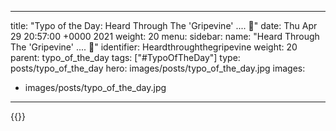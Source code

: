 
---
title: "Typo of the Day: Heard Through The 'Gripevine' .... 🙊"
date: Thu Apr 29 20:57:00 +0000 2021
weight: 20
menu:
  sidebar:
    name: "Heard Through The 'Gripevine' .... 🙊"
    identifier: Heardthroughthegripevine
    weight: 20
    parent: typo_of_the_day
tags: ["#TypoOfTheDay"]
type: posts/typo_of_the_day
hero: images/posts/typo_of_the_day.jpg
images:
- images/posts/typo_of_the_day.jpg
---


{{<x user="mariatta" id="1387873574552182786">}}

